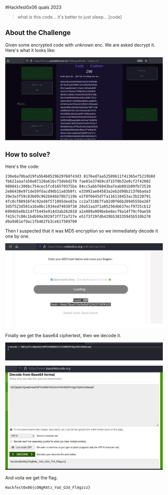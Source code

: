 #Hackfest0x06 quals 2023
> what is this code... it's better to just sleep...
[code]

## About the Challenge
Given some encrypted code with unknown enc. We are asked
decrypt it.
Here's what it looks like:

![img1](images/img1.png)

## How to solve?
Here's the code:

```
230e6a70bad19fa5b4b8529629768f43d3 8176ed7aa52589611f41365ef5219b8d
fb621aaafa58e87120a616cf3debd2f8 fae01e374b9cd715f8b32e0cf2f42802
980841c306bc754cec5fc0165f0375be 84cc5abbf6043bafeab801b89fb72510
2e86438e971de59fdacd9db11a83b0fc e33992ae04583a2eb2d98b213f6bada3
39e3e3f59c83b09c962b84bb78b7119b e2f0f6645d7fa116118453ac3b220791
4fc0cf88916f4c92ed4f571895dee83a cc2a7310b7fa82d0f66b2894555be26f
3d5f523d501a16a0bc1934ed74038f38 20a51aa3f1a052564b637ecf9725cb12
6994b5e0b214f75445e914d3ab262010 a2a989a909bebe8ecf9a14f79cf0ae58
f415c7c00c1bdb99a3029f3ff72a727e e51f3f29fdb429b538335945b510b270
d9a9d61ef9ac1fb462fb3ce61f509700
```

Then I suspected that it was MD5 encryption so we immediately decode it one by one.

![img2](images/img2.png)

Finally we get the base64 ciphertext, then we decode it.

![img3](images/img3.png)

![flag](images/flag.png)

And voila we get the flag.

```
Hackfest0x06{cONgR4tz_YoU_G3d_Fl4gzzz}
```
